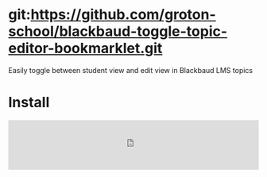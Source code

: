 # git:https://github.com/groton-school/blackbaud-toggle-topic-editor-bookmarklet.git

Easily toggle between student view and edit view in Blackbaud LMS topics

# Install

<iframe src="https://groton-school.github.io/git:https://github.com/groton-school/blackbaud-toggle-topic-editor-bookmarklet.git/build/install.html" style="border: 0; height: 100px; width: 100%"><a href="https://groton-school.github.io/git:https://github.com/groton-school/blackbaud-toggle-topic-editor-bookmarklet.git/build/install.html">Click here for Toggle Topic Editor bookmarklet install page</a></iframe>
